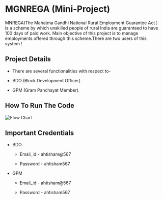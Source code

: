 
# MGNREGA (Mini-Project)

MNREGA(The Mahatma Gandhi National Rural Employment Guarantee Act ) is a scheme by which unskilled people of rural India are guaranteed to have 100 days of paid work. Main objective of this project is to manage employments offered through this scheme.There are two users of this system !


## Project  Details

- There are several functionalities with respect to-

- BDO (Block Development Officer).

- GPM (Gram Panchayat Member).


## How To Run The Code  
![Flow Chart ](https://user-images.githubusercontent.com/100846744/193419533-bf271b13-6a22-4ec4-8db9-7b07a01c7cea.png)



## Important Credentials

- BDO
   - Email_id - ahtisham@567

   - Password - ahtisham567

- GPM
   - Email_id - ahtisham@567

   - Password - ahtisham567
   

